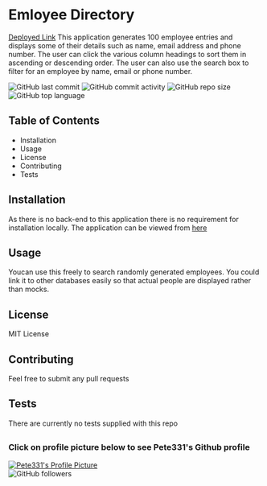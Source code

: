 # Emloyee Directory
[Deployed Link](https://employee-directory331.herokuapp.com/)
This application generates 100 employee entries and displays some of their details such as name, email address and phone number. The user can click the various column headings to sort them in ascending or descending order. The user can also use the search box to filter for an employee by name, email or phone number.  

![GitHub last commit](https://img.shields.io/github/last-commit/Pete331/Employee-Directory---React)
![GitHub commit activity](https://img.shields.io/github/commit-activity/y/Pete331/Employee-Directory---React)
![GitHub repo size](https://img.shields.io/github/repo-size/Pete331/Employee-Directory---React)
![GitHub top language](https://img.shields.io/github/languages/top/Pete331/Employee-Directory---React)  
## Table of Contents
- Installation
- Usage
- License
- Contributing
- Tests

## Installation
As there is no back-end to this application there is no requirement for installation locally. The application can be viewed from [here](https://pete331.github.io/Employee-Directory---React/)
## Usage
Youcan use this freely to search randomly generated employees. You could link it to other databases easily so that actual people are displayed rather than mocks.
## License
MIT License
## Contributing
Feel free to submit any pull requests
## Tests
There are currently no tests supplied with this repo
## 

### Click on profile picture below to see Pete331's Github profile
[![Pete331's Profile Picture](https://avatars2.githubusercontent.com/u/53825841?v=4&s=200 "Created by Pete331")](https://github.com/Pete331)  
![GitHub followers](https://img.shields.io/github/followers/Pete331?style=social)  

